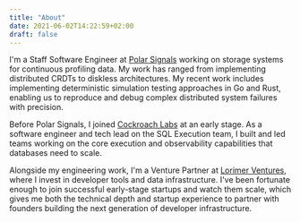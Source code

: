 ```yaml
---
title: "About"
date: 2021-06-02T14:22:59+02:00
draft: false
---
```


I'm a Staff Software Engineer at [Polar Signals](https://www.polarsignals.com/) working on storage systems for continuous profiling data. My work has ranged from implementing distributed CRDTs to diskless architectures. My recent work includes implementing deterministic simulation testing approaches in Go and Rust, enabling us to reproduce and debug complex distributed system failures with precision.

Before Polar Signals, I joined [Cockroach Labs](https://www.cockroachlabs.com/) at an early stage. As a software engineer and tech lead on the SQL Execution team, I built and led teams working on the core execution and observability capabilities that databases need to scale.

Alongside my engineering work, I'm a Venture Partner at [Lorimer Ventures](https://www.lorimerventures.com), where I invest in developer tools and data infrastructure. I've been fortunate enough to join successful early-stage startups and watch them scale, which gives me both the technical depth and startup experience to partner with founders building the next generation of developer infrastructure.

